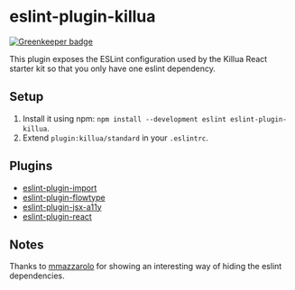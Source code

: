 # eslint-plugin-killua

[![Greenkeeper badge](https://badges.greenkeeper.io/admmasters/eslint-plugin-killuatest.svg)](https://greenkeeper.io/)

This plugin exposes the ESLint configuration used by the Killua React starter kit so that you only have one eslint dependency.

## Setup
1. Install it using npm: `npm install --development eslint eslint-plugin-killua`.
2. Extend `plugin:killua/standard` in your `.eslintrc`.

## Plugins
- [eslint-plugin-import](https://github.com/benmosher/eslint-plugin-import)
- [eslint-plugin-flowtype](https://github.com/gajus/eslint-plugin-flowtype)
- [eslint-plugin-jsx-a11y](https://github.com/evcohen/eslint-plugin-jsx-a11y)
- [eslint-plugin-react](https://github.com/yannickcr/eslint-plugin-react)

## Notes
Thanks to [mmazzarolo](https://github.com/mmazzarolo) for showing an interesting way of hiding the eslint dependencies.
